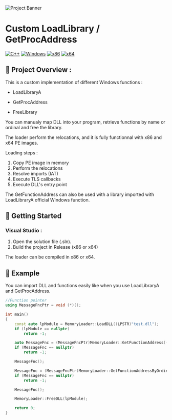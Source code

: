 ![Project Banner](https://github.com/adamhlt/Manual-DLL-Loader/blob/main/Ressources/banner.png)

# Custom LoadLibrary / GetProcAddress

[![C++](https://img.shields.io/badge/language-C%2B%2B-%23f34b7d.svg?style=for-the-badge&logo=appveyor)](https://en.wikipedia.org/wiki/C%2B%2B) [![Windows](https://img.shields.io/badge/platform-Windows-0078d7.svg?style=for-the-badge&logo=appveyor)](https://en.wikipedia.org/wiki/Microsoft_Windows) [![x86](https://img.shields.io/badge/arch-x86-red.svg?style=for-the-badge&logo=appveyor)](https://en.wikipedia.org/wiki/X86) [![x64](https://img.shields.io/badge/arch-x64-green.svg?style=for-the-badge&logo=appveyor)](https://en.wikipedia.org/wiki/X64)

## :open_book: Project Overview :

This is a custom implementation of different Windows functions : 

- LoadLibraryA

- GetProcAddress

- FreeLibrary

You can manualy map DLL into your program, retrieve functions by name or ordinal and free the library.

The loader perform the relocations, and it is fully functionnal with x86 and x64 PE images.

Loading steps :

1. Copy PE image in memory
2. Perform the relocations
3. Resolve imports (IAT)
4. Execute TLS callbacks
5. Execute DLL's entry point 

The GetFunctionAddress can also be used with a library imported with LoadLibraryA official Windows function.

## :rocket: Getting Started
### Visual Studio :
1. Open the solution file (.sln).
2. Build the project in Release (x86 or x64)

The loader can be compiled in x86 or x64.

## :test_tube: Example

You can import DLL and functions easily like when you use LoadLibraryA and GetProcAddress.

```c++
//Function pointer
using MessageFncPtr = void (*)();

int main()
{
	const auto lpModule = MemoryLoader::LoadDLL((LPSTR)"test.dll");
	if (lpModule == nullptr)
		return -1;

	auto MessageFnc = (MessageFncPtr)MemoryLoader::GetFunctionAddress((LPVOID)lpModule, (const LPSTR)"Message");
	if (MessageFnc == nullptr)
		return -1;

	MessageFnc();

	MessageFnc = (MessageFncPtr)MemoryLoader::GetFunctionAddressByOrdinal((LPVOID)lpModule, 1);
	if (MessageFnc == nullptr)
		return -1;

	MessageFnc();

	MemoryLoader::FreeDLL(lpModule);

	return 0;
}
```
